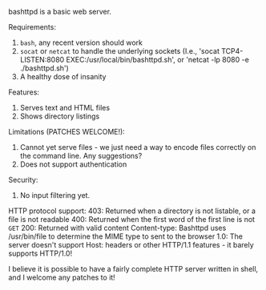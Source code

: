 bashttpd is a basic web server.

Requirements:
  1. `bash`, any recent version should work
  2. `socat` or `netcat` to handle the underlying sockets (I.e., 'socat TCP4-LISTEN:8080 EXEC:/usr/local/bin/bashttpd.sh', or 'netcat -lp 8080 -e ./bashttpd.sh')
  3. A healthy dose of insanity

Features:
  1. Serves text and HTML files
  2. Shows directory listings

Limitations (PATCHES WELCOME!):
  1. Cannot yet serve files - we just need a way to encode files correctly on the command line. Any suggestions?
  2. Does not support authentication

Security:
  1. No input filtering yet.

HTTP protocol support:
  403: Returned when a directory is not listable, or a file is not readable
  400: Returned when the first word of the first line is not `GET`
  200: Returned with valid content
  Content-type: Bashttpd uses /usr/bin/file to determine the MIME type to sent to the browser
  1.0: The server doesn't support Host: headers or other HTTP/1.1 features - it barely supports HTTP/1.0!
  

I believe it is possible to have a fairly complete HTTP server written in shell, and I welcome any patches to it!
